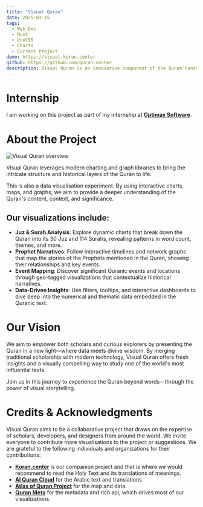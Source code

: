```yaml
---
title: "Visual Quran"
date: 2025-03-15
tags:
  - Web Dev
  - Nuxt
  - UnoCSS
  - Charts
  - Current Project
demo: https://visual.koran.center
github: https://github.com/quran-center
description: Visual Quran is an innovative component of the Quran Center initiative. It transforms the rich textual heritage of the Holy Quran into engaging, interactive visualizations.
---
```


# Internship

I am working on this project as part of my internship at **<a target="new" href="https://optimaxsoftware.com"><u>Optimax Software</u></a>**.

# About the Project

<img
  src="/images/projects/visualquran/aboutHero.png"
  alt="Visual Quran overview"
  class="block mx-auto h-auto rounded-xl border-1 border-solid border-white"
/>

<div class="mt-5"></div>

Visual Quran leverages modern charting and graph libraries to bring the intricate structure and historical layers of the Quran to life.

This is also a data visualisation experiment. By using interactive charts, maps, and graphs, we aim to provide a deeper understanding of the Quran's content, context, and significance.

<div class="mt-5"></div>

## Our visualizations include:

- **Juz & Surah Analysis**: Explore dynamic charts that break down the Quran into its 30 Juz and 114 Surahs, revealing patterns in word count, themes, and more.
- **Prophet Narratives**: Follow interactive timelines and network graphs that map the stories of the Prophets mentioned in the Quran, showing their relationships and key events.
- **Event Mapping**: Discover significant Quranic events and locations through geo-tagged visualizations that contextualize historical narratives.
- **Data-Driven Insights**: Use filters, tooltips, and interactive dashboards to dive deep into the numerical and thematic data embedded in the Quranic text.

# Our Vision

We aim to empower both scholars and curious explorers by presenting the Quran in a new light—where data meets divine wisdom. By merging traditional scholarship with modern technology, Visual Quran offers fresh insights and a visually compelling way to study one of the world's most influential texts.

Join us in this journey to experience the Quran beyond words—through the power of visual storytelling.

# Credits & Acknowledgments

Visual Quran aims to be a collaborative project that draws on the expertise of scholars, developers, and designers from around the world. We invite everyone to contribute more visualisations to the project or suggestions. We are grateful to the following individuals and organizations for their contributions:

- **<a target="new" href="https://koran.center"><u>Koran.center</u></a>** is our companion project and that is where we would recommend to read the Holy Text and its translations of meanings.
- **<a target="new" href="https://alquran.cloud/"><u>Al Quran Cloud</u></a>** for the Arabic text and translations.
- **<a target="new" href="https://atlasofquran.github.io"><u>Atlas of Quran Project</u></a>** for the map and data.
- **<a target="new" href="https://quran-center.github.io/quran-meta/"><u>Quran Meta</u></a>** for the metadata and rich api, which drives most of our visualizations.
